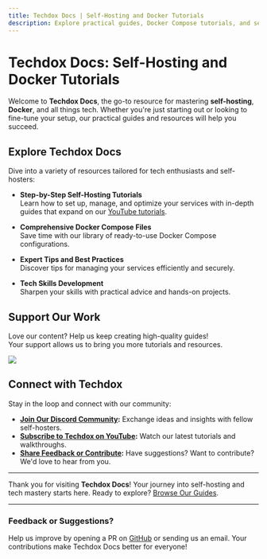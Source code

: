 ```yaml
---
title: Techdox Docs | Self-Hosting and Docker Tutorials
description: Explore practical guides, Docker Compose tutorials, and self-hosting resources to complement the Techdox YouTube channel. Your ultimate hub for tech enthusiasts.
---
```


# Techdox Docs: Self-Hosting and Docker Tutorials

Welcome to **Techdox Docs**, the go-to resource for mastering **self-hosting**, **Docker**, and all things tech. Whether you're just starting out or looking to fine-tune your setup, our practical guides and resources will help you succeed.

## Explore Techdox Docs

Dive into a variety of resources tailored for tech enthusiasts and self-hosters:

- **Step-by-Step Self-Hosting Tutorials**  
  Learn how to set up, manage, and optimize your services with in-depth guides that expand on our [YouTube tutorials](https://www.youtube.com/@techdox).

- **Comprehensive Docker Compose Files**  
  Save time with our library of ready-to-use Docker Compose configurations.

- **Expert Tips and Best Practices**  
  Discover tips for managing your services efficiently and securely.

- **Tech Skills Development**  
  Sharpen your skills with practical advice and hands-on projects.

## Support Our Work

Love our content? Help us keep creating high-quality guides!  
Your support allows us to bring you more tutorials and resources. 

<a href="https://www.buymeacoffee.com/techdox"><img src="https://img.buymeacoffee.com/button-api/?text=Buy me a cup of tea&emoji=🍵&slug=techdox&button_colour=FFDD00&font_colour=000000&font_family=Cookie&outline_colour=000000&coffee_colour=ffffff" /></a>

## Connect with Techdox

Stay in the loop and connect with our community:

- **[Join Our Discord Community](http://discord.com/invite/8mX2KRxDw8):** Exchange ideas and insights with fellow self-hosters.
- **[Subscribe to Techdox on YouTube](https://www.youtube.com/@techdox):** Watch our latest tutorials and walkthroughs.
- **[Share Feedback or Contribute](mailto:admin@techdox.nz):** Have suggestions? Want to contribute? We'd love to hear from you.

---

Thank you for visiting **Techdox Docs**! Your journey into self-hosting and tech mastery starts here. Ready to explore? [Browse Our Guides](#).

---

### Feedback or Suggestions?
Help us improve by opening a PR on [GitHub](https://github.com/Techdox/techdox-docs) or sending us an email. Your contributions make Techdox Docs better for everyone!